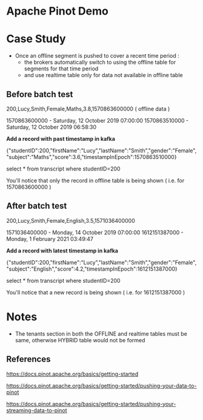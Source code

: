 # Apache Pinot Demo
# Case Study

* Once an offline segment is pushed to cover a recent time period :
  - the brokers automatically switch to using the offline table for segments for that time period
  - and use realtime table only for data not available in offline table

## Before batch test

200,Lucy,Smith,Female,Maths,3.8,1570863600000 ( offline data )

1570863600000 - Saturday, 12 October 2019 07:00:00
1570863510000 - Saturday, 12 October 2019 06:58:30

**Add a record with past timestamp in kafka**

{"studentID":200,"firstName":"Lucy","lastName":"Smith","gender":"Female","subject":"Maths","score":3.6,"timestampInEpoch":1570863510000}

select * from transcript where studentID=200

You'll notice that only the record in offline table is being shown ( i.e. for 1570863600000 )

## After batch test

200,Lucy,Smith,Female,English,3.5,1571036400000

1571036400000 - Monday, 14 October 2019 07:00:00
1612151387000 - Monday, 1 February 2021 03:49:47

**Add a record with latest timestamp in kafka**

{"studentID":200,"firstName":"Lucy","lastName":"Smith","gender":"Female","subject":"English","score":4.2,"timestampInEpoch":1612151387000}

select * from transcript where studentID=200

You'll notice that a new record is being shown ( i.e. for 1612151387000 )

# Notes

* The tenants section in both the OFFLINE and realtime tables must be same, otherwise HYBRID table
  would not be formed

## References

https://docs.pinot.apache.org/basics/getting-started

https://docs.pinot.apache.org/basics/getting-started/pushing-your-data-to-pinot

https://docs.pinot.apache.org/basics/getting-started/pushing-your-streaming-data-to-pinot